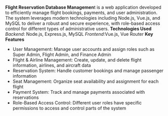 **Flight Reservation Database Managemen**t is a web application developed to efficiently manage flight bookings, payments, and user administration. The system leverages modern technologies including Node.js, Vue.js, and MySQL to deliver a robust and secure experience, with role-based access control for different types of administrative users.
**Technologies Used**
*Backend*: Node.js, Express.js, MySQL
*Frontend*:Vue.js, Vue Router 
**Key Features**
- User Management: Manage user accounts and assign roles such as Super Admin, Flight Admin, and Finance Admin
- Flight & Airline Management: Create, update, and delete flight information, airlines, and aircraft data
- Reservation System: Handle customer bookings and manage passenger information
- Seat Management: Organize seat availability and assignment for each flight
- Payment System: Track and manage payments associated with reservations
- Role-Based Access Control: Different user roles have specific permissions to access and control parts of the system
